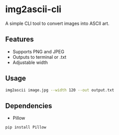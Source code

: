 
# img2ascii-cli

A simple CLI tool to convert images into ASCII art.

## Features
- Supports PNG and JPEG
- Outputs to terminal or .txt
- Adjustable width

## Usage

```bash
img2ascii image.jpg --width 120 --out output.txt
```

## Dependencies

- Pillow

```bash
pip install Pillow
```
